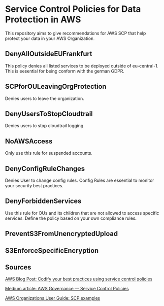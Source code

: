 # Service Control Policies for Data Protection in AWS
This repository aims to give recommendations for AWS SCP that help protect your data in your AWS Organization. 

## DenyAllOutsideEUFrankfurt
This policy denies all listed services to be deployed outside of eu-central-1. This is eesential for being conform with the german GDPR. 

## SCPforOULeavingOrgProtection
Denies users to leave the organization. 

## DenyUsersToStopCloudtrail
Denies users to stop cloudtrail logging. 

## NoAWSAccess
Only use this rule for suspended accounts.

## DenyConfigRuleChanges
Denies User to change config rules. Config Rules are essential to monitor your security best practices. 

## DenyForbiddenServices
Use this rule for OUs and its children that are not allowed to access specific services. Define the policy based on your own compliance rules. 

## PreventS3FromUnencryptedUpload


## S3EnforceSpecificEncryption

## Sources
[AWS Blog Post: Codify your best practices using service control policies](https://aws.amazon.com/de/blogs/mt/codify-your-best-practices-using-service-control-policies-part-2/)

[Medium article: AWS Governance — Service Control Policies](https://medium.com/@seshu/aws-governance-service-control-policies-6d23b144ec72)

[AWS Organizations User Guide: SCP examples](https://docs.aws.amazon.com/organizations/latest/userguide/orgs_manage_policies_scps_examples.html)